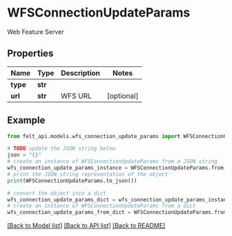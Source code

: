# WFSConnectionUpdateParams

Web Feature Server

## Properties

Name | Type | Description | Notes
------------ | ------------- | ------------- | -------------
**type** | **str** |  | 
**url** | **str** | WFS URL | [optional] 

## Example

```python
from felt_api.models.wfs_connection_update_params import WFSConnectionUpdateParams

# TODO update the JSON string below
json = "{}"
# create an instance of WFSConnectionUpdateParams from a JSON string
wfs_connection_update_params_instance = WFSConnectionUpdateParams.from_json(json)
# print the JSON string representation of the object
print(WFSConnectionUpdateParams.to_json())

# convert the object into a dict
wfs_connection_update_params_dict = wfs_connection_update_params_instance.to_dict()
# create an instance of WFSConnectionUpdateParams from a dict
wfs_connection_update_params_from_dict = WFSConnectionUpdateParams.from_dict(wfs_connection_update_params_dict)
```
[[Back to Model list]](../README.md#documentation-for-models) [[Back to API list]](../README.md#documentation-for-api-endpoints) [[Back to README]](../README.md)



